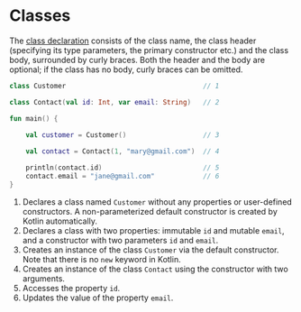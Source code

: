 # Classes

The [class declaration](https://kotlinlang.org/docs/reference/classes.html#classes) consists of the class name, the class header (specifying its type parameters, 
the primary constructor etc.) and the class body, surrounded by curly braces. 
Both the header and the body are optional; if the class has no body, curly braces can be omitted.
    
<div class="language-kotlin" theme="idea" data-min-compiler-version="1.3">

```kotlin
class Customer                                  // 1

class Contact(val id: Int, var email: String)   // 2

fun main() {

    val customer = Customer()                   // 3
    
    val contact = Contact(1, "mary@gmail.com")  // 4

    println(contact.id)                         // 5
    contact.email = "jane@gmail.com"            // 6
}
```

</div>  

1. Declares a class named `Customer` without any properties or user-defined constructors. A non-parameterized default constructor is created by Kotlin automatically.
2. Declares a class with two properties: immutable `id` and mutable `email`, and a constructor with two parameters `id` and `email`.
3. Creates an instance of the class `Customer` via the default constructor. Note that there is no `new` keyword in Kotlin.
4. Creates an instance of the class `Contact` using the constructor with two arguments.
5. Accesses the property `id`.
6. Updates the value of the property `email`.
